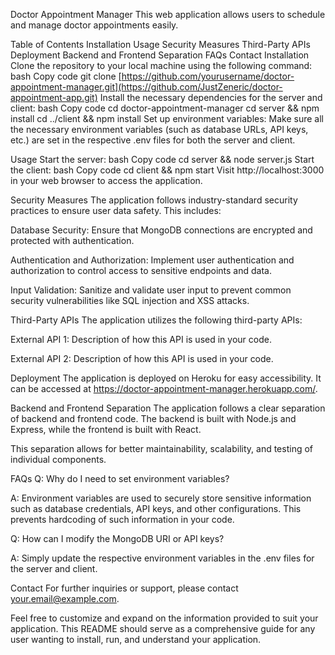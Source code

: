 Doctor Appointment Manager
This web application allows users to schedule and manage doctor appointments easily.

Table of Contents
Installation
Usage
Security Measures
Third-Party APIs
Deployment
Backend and Frontend Separation
FAQs
Contact
Installation
Clone the repository to your local machine using the following command:
bash
Copy code
git clone [https://github.com/yourusername/doctor-appointment-manager.git](https://github.com/JustZeneric/doctor-appointment-app.git)
Install the necessary dependencies for the server and client:
bash
Copy code
cd doctor-appointment-manager
cd server && npm install
cd ../client && npm install
Set up environment variables:
Make sure all the necessary environment variables (such as database URLs, API keys, etc.) are set in the respective .env files for both the server and client.

Usage
Start the server:
bash
Copy code
cd server && node server.js
Start the client:
bash
Copy code
cd client && npm start
Visit http://localhost:3000 in your web browser to access the application.

Security Measures
The application follows industry-standard security practices to ensure user data safety. This includes:

Database Security: Ensure that MongoDB connections are encrypted and protected with authentication.

Authentication and Authorization: Implement user authentication and authorization to control access to sensitive endpoints and data.

Input Validation: Sanitize and validate user input to prevent common security vulnerabilities like SQL injection and XSS attacks.

Third-Party APIs
The application utilizes the following third-party APIs:

External API 1: Description of how this API is used in your code.

External API 2: Description of how this API is used in your code.

Deployment
The application is deployed on Heroku for easy accessibility. It can be accessed at https://doctor-appointment-manager.herokuapp.com/.

Backend and Frontend Separation
The application follows a clear separation of backend and frontend code. The backend is built with Node.js and Express, while the frontend is built with React.

This separation allows for better maintainability, scalability, and testing of individual components.

FAQs
Q: Why do I need to set environment variables?

A: Environment variables are used to securely store sensitive information such as database credentials, API keys, and other configurations. This prevents hardcoding of such information in your code.

Q: How can I modify the MongoDB URI or API keys?

A: Simply update the respective environment variables in the .env files for the server and client.

Contact
For further inquiries or support, please contact your.email@example.com.

Feel free to customize and expand on the information provided to suit your application. This README should serve as a comprehensive guide for any user wanting to install, run, and understand your application.
